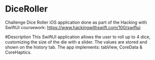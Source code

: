 # DiceRoller
Challenge Dice Roller iOS application done as part of the Hacking with SwiftUI coursework: https://www.hackingwithswift.com/100/swiftui

#Description
This SwiftUI application allows the user to roll up to 4 dice, customizing the size of the die with a slider. The values are stored and shown on the history tab.
The app implements: tabView, CoreData & CoreHaptics.

